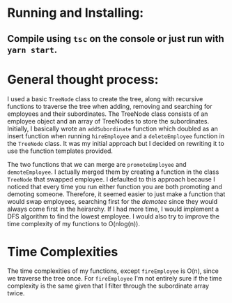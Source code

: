 # Running and Installing:
Compile using `tsc` on the console or just run with `yarn start`. 
---
# General thought process: 
I used a basic `TreeNode` class to create the tree, along with recursive functions to traverse the tree when adding, removing and 
searching for employees and their subordinates. The TreeNode class consists of an employee object and an array of TreeNodes to 
store the subordinates. 
Initially, I basically wrote an `addSubordinate` function which doubled as an insert function when running `hireEmployee` and
a `deleteEmployee` function in the `TreeNode` class. It was my initial approach but I decided on rewriting it to use the function
templates provided. 

The two functions that we can merge are `promoteEmployee` and `demoteEmployee`. I actually merged them by creating a 
function in the class `TreeNode` that swapped employee. I defaulted to this approach because I noticed that every time you run either function you are both promoting and demoting someone. Therefore, it seemed easier to just make a function that would swap employees, searching first for the *demotee* since they would always come first in the heirarchy. 
If I had more time, I would implement a DFS algorithm to find the lowest employee. I would also try to improve the time complexity of my functions to O(nlog(n)). 

# Time Complexities 
The time complexities of my functions, except `fireEmployee` is O(n), since we traverse the tree once. For `fireEmployee` I'm not entirely sure if the time complexity is the same given that I filter through the subordinate array twice. 